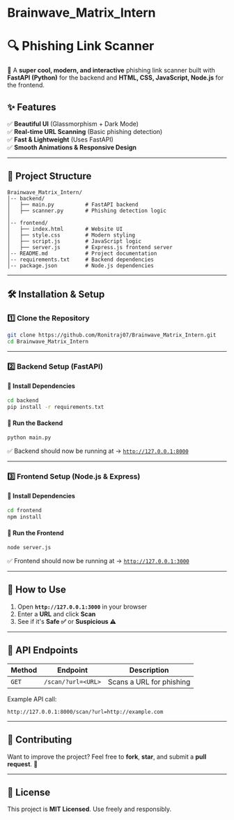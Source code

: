 # Brainwave_Matrix_Intern

# **🔍 Phishing Link Scanner**  

🚀 A **super cool, modern, and interactive** phishing link scanner built with **FastAPI (Python)** for the backend and **HTML, CSS, JavaScript, Node.js** for the frontend.  

## **✨ Features**  
✅ **Beautiful UI** (Glassmorphism + Dark Mode)  
✅ **Real-time URL Scanning** (Basic phishing detection)  
✅ **Fast & Lightweight** (Uses FastAPI)  
✅ **Smooth Animations & Responsive Design**  

---

## **📂 Project Structure**
```
Brainwave_Matrix_Intern/
│-- backend/
│   ├── main.py          # FastAPI backend
│   ├── scanner.py       # Phishing detection logic
│
│-- frontend/
│   ├── index.html       # Website UI
│   ├── style.css        # Modern styling
│   ├── script.js        # JavaScript logic
│   ├── server.js        # Express.js frontend server
│-- README.md            # Project documentation
│-- requirements.txt     # Backend dependencies
│-- package.json         # Node.js dependencies
```

---

## **🛠️ Installation & Setup**

### **1️⃣ Clone the Repository**
```bash
git clone https://github.com/Ronitraj07/Brainwave_Matrix_Intern.git
cd Brainwave_Matrix_Intern
```

---

### **2️⃣ Backend Setup (FastAPI)**
#### **🔹 Install Dependencies**
```bash
cd backend
pip install -r requirements.txt
```

#### **🔹 Run the Backend**
```bash
python main.py
```
✅ Backend should now be running at → [`http://127.0.0.1:8000`](http://127.0.0.1:8000)

---

### **3️⃣ Frontend Setup (Node.js & Express)**
#### **🔹 Install Dependencies**
```bash
cd frontend
npm install
```

#### **🔹 Run the Frontend**
```bash
node server.js
```
✅ Frontend should now be running at → [`http://127.0.0.1:3000`](http://127.0.0.1:3000)

---

## **🧪 How to Use**
1. Open **`http://127.0.0.1:3000`** in your browser  
2. Enter a **URL** and click **Scan**  
3. See if it's **Safe ✅** or **Suspicious ⚠️**  

---

## **📜 API Endpoints**
| Method | Endpoint | Description |
|--------|---------|-------------|
| `GET` | `/scan/?url=<URL>` | Scans a URL for phishing |

Example API call:  
```
http://127.0.0.1:8000/scan/?url=http://example.com
```

---

## **🤝 Contributing**
Want to improve the project? Feel free to **fork**, **star**, and submit a **pull request**. 🚀  

---

## **📜 License**
This project is **MIT Licensed**. Use freely and responsibly. 
